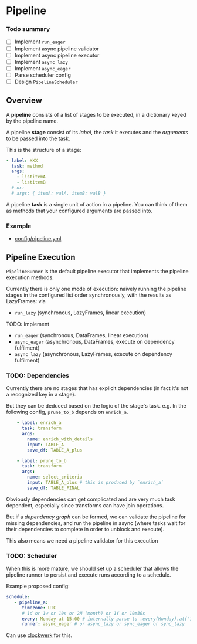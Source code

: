 # Pipeline

### Todo summary

- [ ] Implement `run_eager`
- [ ] Implement async pipeline validator
- [ ] Implement async pipeline executor
- [ ] Implement `async_lazy`
- [ ] Implement `async_eager`
- [ ] Parse scheduler config
- [ ] Design `PipelineScheduler`

## Overview

A **pipeline** consists of a list of stages to be executed, in a dictionary keyed by the pipeline name.

A pipeline **stage** consist of its *label*, the *task* it executes and the *arguments* to be passed into 
the task.

This is the structure of a stage:

```yml
- label: XXX
  task: method
  args:
    - listitemA
    - listitemB
  # or: 
  # args: { itemA: valA, itemB: valB }
```

A pipeline **task** is a single unit of action in a pipeline. You can think of them as methods
that your configured arguments are passed into.

### Example

- [config/pipeline.yml](https://github.com/cap-sized/capport/blob/main/config/pipeline.yml)

## Pipeline Execution

`PipelineRunner` is the default pipeline executor that implements the pipeline execution methods.

Currently there is only one mode of execution: naively running the pipeline stages in the configured list
order synchronously, with the results as LazyFrames: via 

-  `run_lazy` (synchronous, LazyFrames, linear execution)

TODO: Implement

-  `run_eager` (synchronous, DataFrames, linear execution)
-  `async_eager` (asynchronous, DataFrames, execute on dependency fulfilment)
-  `async_lazy` (asynchronous, LazyFrames, execute on dependency fulfilment)

### TODO: Dependencies

Currently there are no stages that has explicit dependencies (in fact it's not a recognized key in a stage).

But they can be deduced based on the logic of the stage's task. 
e.g. In the following config, `prune_to_b` depends on `enrich_a`.

```yml
    - label: enrich_a
      task: transform
      args: 
        name: enrich_with_details
        input: TABLE_A
        save_df: TABLE_A_plus

    - label: prune_to_b
      task: transform
      args: 
        name: select_criteria
        input: TABLE_A_plus # this is produced by `enrich_a`
        save_df: TABLE_FINAL
```

Obviously dependencies can get complicated and are very much task dependent, especially since transforms 
can have join operations. 

But if a *dependency graph* can be formed, we can validate the pipeline for missing dependencies,
and run the pipeline in async (where tasks wait for their dependencies to complete in order to unblock and
execute).

This also means we need a pipeline validator for this execution

### TODO: Scheduler

When this is more mature, we should set up a scheduler that allows the pipeline runner to persist and 
execute runs according to a schedule.

Example proposed config:

```yml
schedule:
   - pipeline_a:
      timezone: UTC
      # 1d or 1w or 10s or 2M (month) or 1Y or 10m30s
      every: Monday at 15:00 # internally parse to .every(Monday).at("15:00")
      runner: async_eager # or async_lazy or sync_eager or sync_lazy
```

Can use [clockwerk](https://docs.rs/clokwerk/latest/clokwerk/index.html) for this.